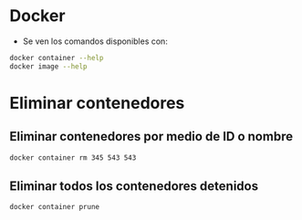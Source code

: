 # Docker
- Se ven los comandos disponibles con:

``` bash
docker container --help
docker image --help
```
# Eliminar contenedores
## Eliminar contenedores por medio de ID o nombre
``` bash
docker container rm 345 543 543
```
## Eliminar todos los contenedores detenidos
``` bash
docker container prune
```  
